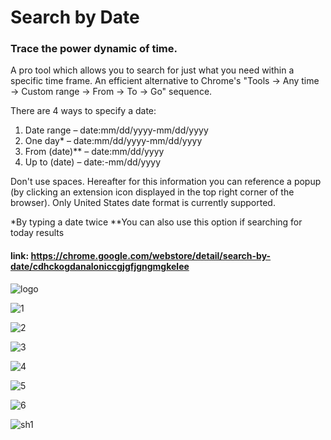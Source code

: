 # Search by Date

### Trace the power dynamic of time.

A pro tool which allows you to search for just what you need within a specific time frame. An efficient alternative to Chrome's "Tools -> Any time -> Custom range -> From -> To -> Go" sequence.

There are 4 ways to specify a date:

1. Date range – date:mm/dd/yyyy-mm/dd/yyyy
2. One day* – date:mm/dd/yyyy-mm/dd/yyyy
3. From (date)** – date:mm/dd/yyyy
4. Up to (date) – date:-mm/dd/yyyy

Don't use spaces. Hereafter for this information you can reference a popup (by clicking an extension icon displayed in the top right corner of the browser). Only United States date format is currently supported.

*By typing a date twice
**You can also use this option if searching for today results

#### link: https://chrome.google.com/webstore/detail/search-by-date/cdhckogdanaloniccgjgfjgngmgkelee

![logo](https://user-images.githubusercontent.com/53351370/62819134-918e0d00-bb59-11e9-95d1-1dc17891677e.png)

![1](https://user-images.githubusercontent.com/53351370/62665308-766ba380-b987-11e9-99f1-a410ac0c4b42.png)

![2](https://user-images.githubusercontent.com/53351370/62665309-766ba380-b987-11e9-9c8f-641a58b7c408.png)

![3](https://user-images.githubusercontent.com/53351370/62665310-766ba380-b987-11e9-8ff0-0aff25224e95.png)

![4](https://user-images.githubusercontent.com/53351370/62665311-77043a00-b987-11e9-95bd-1f2ce67a203d.png)

![5](https://user-images.githubusercontent.com/53351370/62665312-77043a00-b987-11e9-92fa-8cbd20a0088c.png)

![6](https://user-images.githubusercontent.com/53351370/62665313-77043a00-b987-11e9-9919-05e28ad94db1.png)

![sh1](https://user-images.githubusercontent.com/53351370/62665314-77043a00-b987-11e9-85a6-732c0eec55a5.png)
